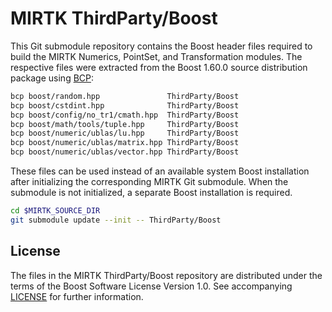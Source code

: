 MIRTK ThirdParty/Boost
======================

This Git submodule repository contains the Boost header files required to build
the MIRTK Numerics, PointSet, and Transformation modules. The respective files
were extracted from the Boost 1.60.0 source distribution package using
[BCP](file:///Users/as12312/Downloads/boost_1_60_0/tools/bcp/doc/html/index.html):

```bash
bcp boost/random.hpp               ThirdParty/Boost
bcp boost/cstdint.hpp              ThirdParty/Boost
bcp boost/config/no_tr1/cmath.hpp  ThirdParty/Boost
bcp boost/math/tools/tuple.hpp     ThirdParty/Boost
bcp boost/numeric/ublas/lu.hpp     ThirdParty/Boost
bcp boost/numeric/ublas/matrix.hpp ThirdParty/Boost
bcp boost/numeric/ublas/vector.hpp ThirdParty/Boost
```

These files can be used instead of an available system Boost installation
after initializing the corresponding MIRTK Git submodule. When the
submodule is not initialized, a separate Boost installation is required.

```bash
cd $MIRTK_SOURCE_DIR
git submodule update --init -- ThirdParty/Boost
```

License
-------

The files in the MIRTK ThirdParty/Boost repository are distributed under the
terms of the Boost Software License Version 1.0.
See accompanying [LICENSE](/LICENSE_1_0.txt) for further information.
